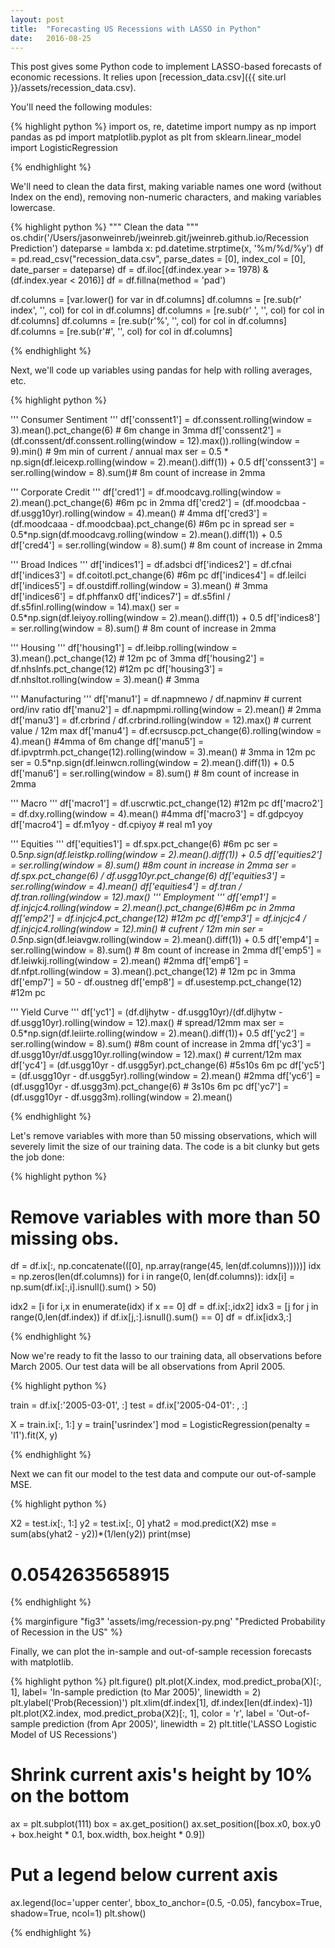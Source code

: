 ```yaml
---
layout: post
title:  "Forecasting US Recessions with LASSO in Python"
date:   2016-08-25
---
```

This post gives some Python code to implement LASSO-based forecasts of economic recessions. It relies upon [recession_data.csv]({{ site.url }}/assets/recession_data.csv). 

You'll need the following modules: 

{% highlight python %}
 import os, re, datetime
 import numpy as np
 import pandas as pd
 import matplotlib.pyplot as plt
 from sklearn.linear_model import LogisticRegression 

{% endhighlight %}

We'll need to clean the data first, making variable names one word (without Index on the end), removing non-numeric characters, and making variables lowercase. 

<!--more-->

{% highlight python %}
"""
Clean the data
"""
os.chdir('/Users/jasonweinreb/jweinreb.git/jweinreb.github.io/Recession Prediction')
dateparse = lambda x: pd.datetime.strptime(x, '%m/%d/%y')
df = pd.read_csv("recession_data.csv", parse_dates = [0], index_col = [0], date_parser = dateparse)
df = df.iloc[(df.index.year >= 1978) & (df.index.year < 2016)]
df = df.fillna(method = 'pad')

df.columns = [var.lower() for var in df.columns]
df.columns = [re.sub(r' index', '', col) for col in df.columns]
df.columns = [re.sub(r' ', '', col) for col in df.columns]
df.columns = [re.sub(r'%', '', col) for col in df.columns]
df.columns = [re.sub(r'#', '', col) for col in df.columns]

{% endhighlight %}

Next, we'll code up variables using pandas for help with rolling averages, etc. 

{% highlight python %}

'''
Consumer Sentiment 
'''
df['conssent1'] = df.conssent.rolling(window = 3).mean().pct_change(6) # 6m change in 3mma
df['conssent2'] = (df.conssent/df.conssent.rolling(window = 12).max()).rolling(window = 9).min() # 9m min of current / annual max 
ser = 0.5 * np.sign(df.leicexp.rolling(window = 2).mean().diff(1)) + 0.5 
df['conssent3'] = ser.rolling(window = 8).sum()# 8m count of increase in 2mma

'''
Corporate Credit
'''
df['cred1'] = df.moodcavg.rolling(window = 2).mean().pct_change(6) #6m pc in 2mma
df['cred2'] = (df.moodcbaa - df.usgg10yr).rolling(window = 4).mean() # 4mma
df['cred3'] = (df.moodcaaa - df.moodcbaa).pct_change(6) #6m pc in spread
ser = 0.5*np.sign(df.moodcavg.rolling(window = 2).mean().diff(1)) + 0.5
df['cred4'] = ser.rolling(window = 8).sum() # 8m count of increase in 2mma

'''
Broad Indices
'''
df['indices1'] = df.adsbci
df['indices2'] = df.cfnai
df['indices3'] = df.coitotl.pct_change(6) #6m pc
df['indices4'] = df.leilci
df['indices5'] = df.oustdiff.rolling(window = 3).mean() # 3mma
df['indices6'] = df.phffanx0
df['indices7'] = df.s5finl / df.s5finl.rolling(window = 14).max()
ser = 0.5*np.sign(df.leiyoy.rolling(window = 2).mean().diff(1)) + 0.5
df['indices8'] = ser.rolling(window = 8).sum() # 8m count of increase in 2mma

'''
Housing
'''
df['housing1'] = df.leibp.rolling(window = 3).mean().pct_change(12) # 12m pc of 3mma
df['housing2'] = df.nhslnfs.pct_change(12) #12m pc
df['housing3'] = df.nhsltot.rolling(window = 3).mean() # 3mma

'''
Manufacturing
'''
df['manu1'] = df.napmnewo / df.napminv # current ord/inv ratio
df['manu2'] = df.napmpmi.rolling(window = 2).mean() # 2mma
df['manu3'] = df.crbrind / df.crbrind.rolling(window = 12).max() # current value / 12m max
df['manu4'] = df.ecrsuscp.pct_change(6).rolling(window = 4).mean() #4mma of 6m change
df['manu5'] = df.ipvptrmh.pct_change(12).rolling(window = 3).mean() # 3mma in 12m pc
ser = 0.5*np.sign(df.leinwcn.rolling(window = 2).mean().diff(1)) + 0.5
df['manu6'] = ser.rolling(window = 8).sum() # 8m count of increase in 2mma

'''
Macro
'''
df['macro1'] = df.uscrwtic.pct_change(12) #12m pc
df['macro2'] = df.dxy.rolling(window = 4).mean() #4mma
df['macro3'] = df.gdpcyoy
df['macro4'] = df.m1yoy - df.cpiyoy # real m1 yoy

'''
Equities
'''
df['equities1'] = df.spx.pct_change(6) #6m pc
ser = 0.5*np.sign(df.leistkp.rolling(window = 2).mean().diff(1)) + 0.5
df['equities2'] = ser.rolling(window = 8).sum() #8m count in increase in 2mma
ser = df.spx.pct_change(6) / df.usgg10yr.pct_change(6)
df['equities3'] = ser.rolling(window = 4).mean()
df['equities4'] = df.tran / df.tran.rolling(window = 12).max()
'''
Employment
'''
df['emp1'] = df.injcjc4.rolling(window = 2).mean().pct_change(6)#6m pc in 2mma
df['emp2'] = df.injcjc4.pct_change(12) #12m pc 
df['emp3'] = df.injcjc4 / df.injcjc4.rolling(window = 12).min() # cufrent / 12m min
ser = 0.5*np.sign(df.leiavgw.rolling(window = 2).mean().diff(1)) + 0.5
df['emp4'] = ser.rolling(window = 8).sum() # 8m count of increase in 2mma
df['emp5'] = df.leiwkij.rolling(window = 2).mean() #2mma
df['emp6'] = df.nfpt.rolling(window = 3).mean().pct_change(12) # 12m pc in 3mma
df['emp7'] = 50 - df.oustneg
df['emp8'] = df.usestemp.pct_change(12) #12m pc

'''
Yield Curve
'''
df['yc1'] = (df.dljhytw - df.usgg10yr)/(df.dljhytw - df.usgg10yr).rolling(window = 12).max() # spread/12mm max
ser = 0.5*np.sign(df.leiirte.rolling(window = 2).mean().diff(1))+ 0.5
df['yc2'] = ser.rolling(window = 8).sum() #8m count of increase in 2mma
df['yc3'] = df.usgg10yr/df.usgg10yr.rolling(window = 12).max() # current/12m max
df['yc4'] = (df.usgg10yr - df.usgg5yr).pct_change(6) #5s10s 6m pc
df['yc5'] = (df.usgg10yr - df.usgg5yr).rolling(window = 2).mean() #2mma
df['yc6'] = (df.usgg10yr - df.usgg3m).pct_change(6) # 3s10s 6m pc
df['yc7'] = (df.usgg10yr - df.usgg3m).rolling(window = 2).mean()

{% endhighlight %}

Let's remove variables with more than 50 missing observations, which will severely limit the size of our training data. The code is a bit clunky but gets the job done: 

{% highlight python %}

# Remove variables with more than 50 missing obs.
df = df.ix[:, np.concatenate(([0], np.array(range(45, len(df.columns)))))]
idx = np.zeros(len(df.columns))
for i in range(0, len(df.columns)):
    idx[i] = np.sum(df.ix[:,i].isnull().sum() > 50)
    
idx2 = [i for i,x in enumerate(idx) if x == 0]
df = df.ix[:,idx2]
idx3 = [j for j in range(0,len(df.index)) if df.ix[j,:].isnull().sum() == 0]
df = df.ix[idx3,:]

{% endhighlight %}

Now we're ready to fit the lasso to our training data, all observations before March 2005. Our test data will be all observations from April 2005. 

{% highlight python %}
 
train = df.ix[:'2005-03-01', :]
test = df.ix['2005-04-01': , :]
               
X = train.ix[:, 1:]
y = train['usrindex']
mod = LogisticRegression(penalty = 'l1').fit(X, y)

{% endhighlight %}

Next we can fit our model to the test data and compute our out-of-sample MSE.

{% highlight python %}

X2 = test.ix[:, 1:]
y2 = test.ix[:, 0]
yhat2 = mod.predict(X2)
mse = sum(abs(yhat2 - y2))*(1/len(y2))
print(mse)
# 0.0542635658915

{% endhighlight %}

{% marginfigure "fig3" 'assets/img/recession-py.png' "Predicted Probability of Recession in the US" %}

Finally, we can plot the in-sample and out-of-sample recession forecasts with matplotlib.

{% highlight python %}
plt.figure()
plt.plot(X.index, mod.predict_proba(X)[:, 1], label= 'In-sample prediction (to Mar 2005)', linewidth = 2)
plt.ylabel('Prob(Recession)')
plt.xlim(df.index[1], df.index[len(df.index)-1])
plt.plot(X2.index, mod.predict_proba(X2)[:, 1], color = 'r', 
         label = 'Out-of-sample prediction (from Apr 2005)', linewidth = 2)
plt.title('LASSO Logistic Model of US Recessions')
# Shrink current axis's height by 10% on the bottom
ax = plt.subplot(111)
box = ax.get_position()
ax.set_position([box.x0, box.y0 + box.height * 0.1,
                 box.width, box.height * 0.9])
# Put a legend below current axis
ax.legend(loc='upper center', bbox_to_anchor=(0.5, -0.05),
          fancybox=True, shadow=True, ncol=1)
plt.show()

{% endhighlight %}



